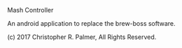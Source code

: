 Mash Controller

An android application to replace the brew-boss software.

(c) 2017 Christopher R. Palmer, All Rights Reserved.
